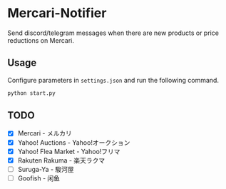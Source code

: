 # Mercari-Notifier

Send discord/telegram messages when there are new products or price reductions on Mercari.

## Usage

Configure parameters in `settings.json` and run the following command.

```python
python start.py
```

## TODO

- [x] Mercari - メルカリ
- [x] Yahoo! Auctions - Yahoo!オークション
- [x] Yahoo! Flea Market - Yahoo!フリマ
- [x] Rakuten Rakuma - 楽天ラクマ
- [ ] Suruga-Ya - 駿河屋
- [ ] Goofish - 闲鱼
